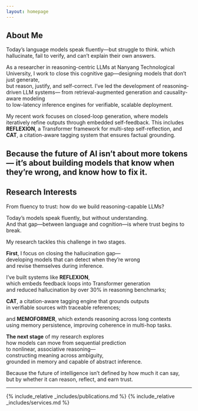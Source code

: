 ```yaml
---
layout: homepage
---
```


## About Me

Today’s language models speak fluently—but struggle to think.  which hallucinate, fail to verify, and can’t explain their own answers.  

As a researcher in reasoning-centric LLMs at Nanyang Technological University,  I work to close this cognitive gap—designing models that don’t just generate,  
but reason, justify, and self-correct.  I’ve led the development of reasoning-driven LLM systems—  from retrieval-augmented generation and causality-aware modeling  
to low-latency inference engines for verifiable, scalable deployment.  

My recent work focuses on closed-loop generation,  where models iteratively refine outputs through embedded self-feedback.  This includes **REFLEXION**, 
a Transformer framework for multi-step self-reflection,  and **CAT**, a citation-aware tagging system that ensures factual grounding.  

Because the future of AI isn’t about more tokens—  it’s about building models that know when they’re wrong, and know how to fix it.
---
## Research Interests

From fluency to trust: how do we build reasoning-capable LLMs?

Today’s models speak fluently, but without understanding.  
And that gap—between language and cognition—is where trust begins to break.  

My research tackles this challenge in two stages.

**First**, I focus on closing the hallucination gap—  
developing models that can detect when they’re wrong  
and revise themselves during inference.  

I’ve built systems like **REFLEXION**,  
which embeds feedback loops into Transformer generation  
and reduced hallucination by over 30% in reasoning benchmarks;  

**CAT**, a citation-aware tagging engine that grounds outputs  
in verifiable sources with traceable references;  

and **MEMOFORMER**, which extends reasoning across long contexts  
using memory persistence, improving coherence in multi-hop tasks.  

**The next stage** of my research explores  
how models can move from sequential prediction  
to nonlinear, associative reasoning—  
constructing meaning across ambiguity,  
grounded in memory and capable of abstract inference.  

Because the future of intelligence isn’t defined by how much it can say,  
but by whether it can reason, reflect, and earn trust.

---

{% include_relative _includes/publications.md %}
{% include_relative _includes/services.md %}
